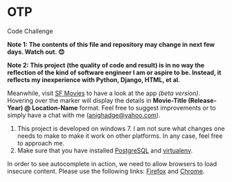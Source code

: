 # OTP
Code Challenge

**Note 1: The contents of this file and repository may change in next few days. Watch out. :blush:**

**Note 2: This project (the quality of code and result) is in no way the reflection of the kind of software engineer I am or aspire to be. Instead, it reflects my inexperience with Python, Django, HTML, et al.**

Meanwhile, visit [SF Movies](https://mysfmovies.herokuapp.com/) to have a look at the app *(beta version)*. Hovering over the marker will display the details in **Movie-Title (Release-Year) @ Location-Name** format. Feel free to suggest improvements or to simply have a chat with me (anighadge@yahoo.com).

1. This project is developed on windows 7. I am not sure what changes one needs to make to make it work on other platforms. In any case, feel free to approach me.
2. Make sure that you have installed [PostgreSQL](http://www.postgresql.org/) and [virtualenv](https://virtualenv.pypa.io/en/latest/).

In order to see autocomplete in action, we need to allow browsers to load insecure content. Please use the following links: [Firefox](https://support.mozilla.org/en-US/kb/how-does-content-isnt-secure-affect-my-safety?as=u&utm_source=inproduct) and [Chrome](http://superuser.com/questions/487748/how-to-allow-chrome-browser-to-load-insecure-content).
